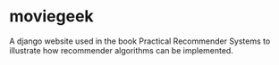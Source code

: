 # moviegeek
A django website used in the book Practical Recommender Systems to illustrate how recommender algorithms can be implemented.
